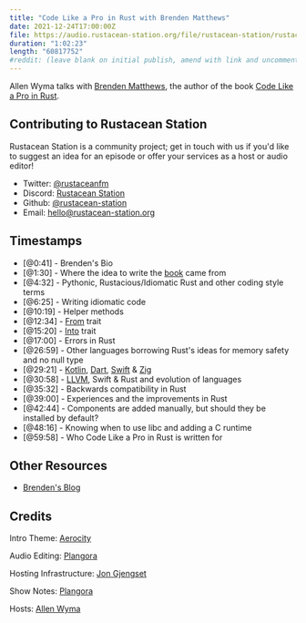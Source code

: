 ```yaml
---
title: "Code Like a Pro in Rust with Brenden Matthews"
date: 2021-12-24T17:00:00Z
file: https://audio.rustacean-station.org/file/rustacean-station/rustacean-station-e051-brenden-matthews.mp3
duration: "1:02:23"
length: "60817752"
#reddit: (leave blank on initial publish, amend with link and uncomment this line after Reddit thread has been posted)
---
```

Allen Wyma talks with [Brenden Matthews](https://twitter.com/brndnmtthws), the author of the book [Code Like a Pro in Rust](https://www.manning.com/books/code-like-a-pro-in-rust).


## Contributing to Rustacean Station

Rustacean Station is a community project; get in touch with us if you'd like to suggest an idea for an episode or offer your services as a host or audio editor!

- Twitter: [@rustaceanfm](https://twitter.com/rustaceanfm)
- Discord: [Rustacean Station](https://discord.gg/cHc3Gyc)
- Github: [@rustacean-station](https://github.com/rustacean-station/)
- Email: [hello@rustacean-station.org](mailto:hello@rustacean-station.org)

## Timestamps 
- [@0:41] -	Brenden's Bio
- [@1:30] -	Where the idea to write the [book](https://www.manning.com/books/code-like-a-pro-in-rust?utm_source=brendenm&utm_medium=affiliate&utm_campaign=book_matthews_code_9_22_21&a_aid=brendenm&a_bid=3eb61509) came from
- [@4:32] -	Pythonic, Rustacious/Idiomatic Rust and other coding style terms
- [@6:25] -	Writing idiomatic code
- [@10:19] - Helper methods
- [@12:34] - [From](https://doc.rust-lang.org/std/convert/trait.From.html) trait	
- [@15:20] - [Into](https://doc.rust-lang.org/std/convert/trait.Into.html) trait	
- [@17:00] - Errors	in Rust
- [@26:59] - Other languages borrowing Rust's ideas for memory safety and no null type	
- [@29:21] - [Kotlin](https://kotlinlang.org/), [Dart](https://dart.dev/), [Swift](https://developer.apple.com/swift/) & [Zig](https://ziglang.org/)	
- [@30:58] - [LLVM](https://www.llvm.org/), Swift & Rust and evolution of languages
- [@35:32] - Backwards compatibility in Rust
- [@39:00] - Experiences and the improvements in Rust
- [@42:44] - Components are added manually, but should they be installed by default?
- [@48:16] - Knowing when to use libc and adding a C runtime
- [@59:58] - Who Code Like a Pro in Rust is written for

## Other Resources
- [Brenden's Blog](https://brndn.io/)

## Credits
Intro Theme: [Aerocity](https://twitter.com/AerocityMusic)

Audio Editing: [Plangora](https://twitter.com/plangora)

Hosting Infrastructure: [Jon Gjengset](https://twitter.com/jonhoo/)

Show Notes: [Plangora](https://twitter.com/plangora)

Hosts: [Allen Wyma](https://twitter.com/allenwyma)